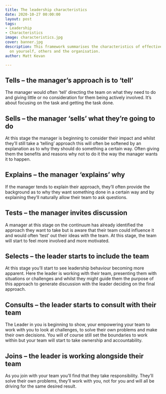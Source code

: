 ```yaml
---
title: The leadership characteristics
date: 2020-10-27 00:00:00
layout: post
tags:
- Leadership
- Characteristics
image: characteristics.jpg
cover: banner.jpg
description: This framework summarises the characteristics of effective leaders, focusing
  on yourself, others and the organisation.
author: Matt Kevan

---
```

## Tells – the manager’s approach is to ‘tell’
The manager would often ‘tell’ directing the team on what they need to do and giving little or no consideration for them being actively involved. It’s about focusing on the task and getting the task done.

## Sells – the manager ‘sells’ what they’re going to do
At this stage the manager is beginning to consider their impact and whilst they’ll still take a ‘telling’ approach this will often be softened by an explanation as to why they should do something a certain way. Often giving them the benefits and reasons why not to do it the way the manager wants it to happen.

## Explains – the manager ‘explains’ why
If the manager tends to explain their approach, they’ll often provide the background as to why they want something done in a certain way and by explaining they’ll naturally allow their team to ask questions.


## Tests – the manager invites discussion
A manager at this stage on the continuum has already identified the approach they want to take but is aware that their team could influence it and would often ‘test’ out their ideas with the team. At this stage, the team will start to feel more involved and more motivated.

## Selects – the leader starts to include the team
At this stage you’ll start to see leadership behaviour becoming more apparent. Here the leader is working with their team, presenting them with situations or challenges and whilst they might guide them the purpose of this approach to generate discussion with the leader deciding on the final approach.

## Consults – the leader starts to consult with their team
The Leader in you is beginning to show, your empowering your team to work with you to look at challenges, to solve their own problems and make their own decisions. You will of course still set the boundaries to work within but your team will start to take ownership and accountability.

## Joins – the leader is working alongside their team
As you join with your team you’ll find that they take responsibility. They’ll solve their own problems, they’ll work with you, not for you and will all be driving for the same desired result.